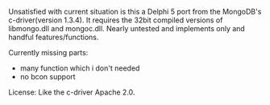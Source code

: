 Unsatisfied with current situation is this a Delphi 5 port from the MongoDB's c-driver(version 1.3.4). It requires the 32bit compiled versions of libmongo.dll and mongoc.dll. Nearly untested and implements only and handful features/functions.

Currently missing parts:
* many function which i don't needed
* no bcon support


License:
Like the c-driver Apache 2.0.
